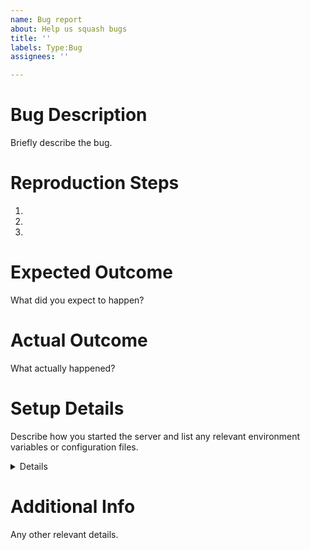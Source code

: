 ```yaml
---
name: Bug report
about: Help us squash bugs
title: ''
labels: Type:Bug
assignees: ''

---
```


# Bug Description
Briefly describe the bug.

# Reproduction Steps
1.
2.
3.

# Expected Outcome
What did you expect to happen?

# Actual Outcome
What actually happened?

# Setup Details
Describe how you started the server and list any relevant environment variables or configuration files.

<details> 
<p>
```console
OPENCLOUD_XXX=somevalue
OPENCLOUD_YYY=somevalue
PROXY_XXX=somevalue
```
</p>
</details>

# Additional Info
Any other relevant details.
